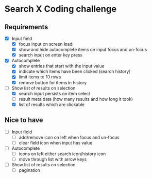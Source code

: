 # Search X Coding challenge

## Requirements

- [x] Input field
  - [x] focus input on screen load
  - [x] show and hide autocomplete items on input focus and un-focus
  - [x] search input on enter key press
- [x] Autocomplete
  - [x] show entries that start with the input value
  - [x] indicate which items have been clicked (search history)
  - [x] limit items to 10 rows
  - [x] remove button for items in history
- [ ] Show list of results on selection
  - [x] search input persists on item select
  - [ ] result meta data (how many results and how long it took)
  - [x] list of results which are clickable

## Nice to have

- [ ] Input field
  - [ ] add/remove icon on left when focus and un-focus
  - [ ] clear field icon when input has value
- [ ] Autocomplete
  - [ ] icons on left either search icon/history icon
  - [ ] move through list with arrow keys
- [ ] Show list of results on selection
  - [ ] pagination
